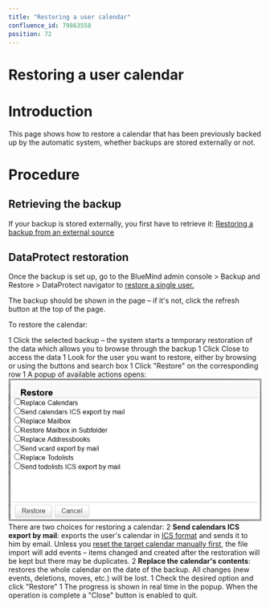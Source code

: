 ```yaml
---
title: "Restoring a user calendar"
confluence_id: 79863558
position: 72
---
```

# Restoring a user calendar


# Introduction 

This page shows how to restore a calendar that has been previously backed up by the automatic system, whether backups are stored externally or not.

# Procedure

## Retrieving the backup

If your backup is stored externally, you first have to retrieve it: [Restoring a backup from an external source](/Guide_de_l_administrateur/Sauvegarde_et_restauration/Restauration_unitaire_Navigation_DataProtect/Restauration_d_une_sauvegarde_depuis_un_emplacement_externe/)

## DataProtect restoration

Once the backup is set up, go to the BlueMind admin console > Backup and Restore > DataProtect navigator to [restore a single user.](/Guide_de_l_administrateur/Sauvegarde_et_restauration/Restauration_unitaire_Navigation_DataProtect/)

The backup should be shown in the page – if it's not, click the refresh button at the top of the page.

To restore the calendar:

1 Click the selected backup – the system starts a temporary restoration of the data which allows you to browse through the backup
1 Click Close to access the data
1 Look for the user you want to restore, either by browsing or using the buttons and search box
1 Click "Restore" on the corresponding row
1 A popup of available actions opens:![](../attachments/79863558/79863559.png)There are two choices for restoring a calendar:
  2 ****Send calendars ICS export by mail****: exports the user's calendar in [ICS format](http://fr.wikipedia.org/wiki/.ics) and sends it to him by email. Unless you [reset the target calendar manually first](/Guide_de_l_utilisateur/L_agenda/Préférences_de_l_agenda/), the file import will add events – items changed and created after the restoration will be kept but there may be duplicates.
  2 ****Replace the calendar's contents****: restores the whole calendar on the date of the backup. All changes (new events, deletions, moves, etc.) will be lost.
1 Check the desired option and click "Restore"
1 The progress is shown in real time in the popup. When the operation is complete a "Close" button is enabled to quit.


